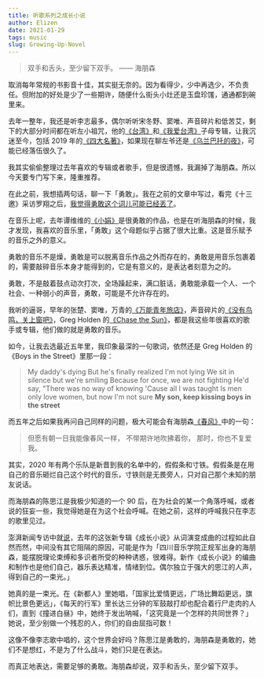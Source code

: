 ```yaml
--- 
title: 听歌系列之成长小说
author: Elizen
date: 2021-01-29
tags: music
slug: Growing-Up-Novel
---
```


> 双手和舌头，至少留下双手。
> —— 海朋森

取消每年常规的书影音十佳，其实挺无奈的。因为看得少，少中再选少，不负责任。但附加的好处是少了一些期许，随便什么街头小灶还是玉盘珍馐，通通都到碗里来。

去年一整年，我还是听李志最多，偶尔听听宋冬野、窦唯、声音碎片和低苦艾，剩下的大部分时间都在听左小祖咒，他的[《台湾》][1]和[《我爱台湾》][2]子母专辑，让我沉迷至今，包括 2019 年的[《四大名著》][3]，如果现在聊左爷还是[《乌兰巴托的夜》][4]，可能已经落伍很久了。

我其实偷偷整理过去年喜欢的专辑或者歌手，但是很遗憾，我漏掉了海朋森。所以今天要专门写下来，隆重推荐。

在此之前，我想插两句话，聊一下「勇敢」。我在之前的文章中写过，看完《十三邀》采访罗翔之后，[我觉得勇敢这个词儿可能已经丟了][5]。

在音乐上呢，去年谭维维的[《小娟》][6]是很勇敢的作品，也是在听海朋森的时候，我才发现，我喜欢的音乐里，「勇敢」这个母题似乎占据了很大比重。这是音乐赋予的音乐之外的意义。

勇敢的音乐不是燥，勇敢是可以脱离音乐作品之外而存在的，勇敢是用音乐包裹着的，需要敲碎音乐本身才能得到的，它是有意义的，是表达者刻意为之的。

勇敢，不是敲着鼓点动次打次，全场躁起来，满口脏话，勇敢能承载一个人、一个社会、一种弱小的声音，勇敢，可能是不允许存在的。

我听的逼哥，早年的张楚、窦唯，万青的[《万能青年旅店》][7]，声音碎片的[《没有鸟鸣，关上窗吧》][8]，Greg Holden 的[《Chase the Sun》][9]，都是我这些年很喜欢的歌手或专辑，他们做的就是勇敢的音乐。

如今，让我去选最近五年里，我印象最深的一句歌词，依然还是 Greg Holden 的《Boys in the Street》里那一段：

> My daddy's dying
> But he's finally realized I'm not lying
> We sit in silence but we're smiling
> Because for once, we are not fighting
> He'd say, "There was no way of knowing
> 'Cause all I was taught
> Is men only love women, but now I'm not sure
> **My son, keep kissing boys in the street**

而五年之后如果我再问自己同样的问题，极大可能会有海朋森[《春风》][10]中的一句：

> 但愿有朝一日我能像春风一样，
> 不带期许地吹拂着你，
> 那时，你也不复爱我。

其实，2020 年有两个乐队是新晋到我的名单中的，假假条和寸铁。假假条是在用自己的音乐砸烂自己这个时代的音乐，寸铁则是无畏旁人，只对自己那个未知的朋友说话。

而海朋森的陈思江是我极少知道的一个 90 后，在为社会的某一个角落呼喊，或者说的狂妄一些，我觉得她是在为这个社会呼喊。在她之前，这样的呼喊我只在李志的歌里见过。

澎湃新闻专访中就[说][11]，去年的这张新专辑《成长小说》从词演变成曲的过程如此自然而然，中间没有其它阻隔的原因，可能是作为「四川音乐学院正规军出身的海朋森，能摆脱理论束缚和多识者所受的种种诱惑，很难得。新作《成长小说》的编曲和制作也是他们自己，器乐表达精准，情绪到位。偶尔独立于强大的思江的人声，得到自己的一束光。」

她真的是一束光。在《新都人》里她唱，「国家比爱情更远，广场比舞蹈更远，旗帜比景色更远」，《每天的行军》里长达三分钟的军鼓敲打却也配合着行尸走肉的人们，直到《撞进白昼》中，她终于发出呐喊，「这究竟是一个怎样的共同世界？」她说，至少别做一个残忍的人，你们的自由屈指可数！

这像不像李志歌中唱的，这个世界会好吗？陈思江是勇敢的，海朋森是勇敢的，她们不是想红，不是为了什么战斗，她们只是在表达。

而真正地表达，需要足够的勇敢。海朋森却说，双手和舌头，至少留下双手。

[1]:	https://music.163.com/#/album?id=84358440
[2]:	https://music.163.com/#/album?id=92339746
[3]:	https://music.163.com/#/album?id=75714392
[4]:	https://music.163.com/#/song?id=190055
[5]:	https://elizen.me/post/2021/01/thanks-to-bb-king/
[6]:	https://music.163.com/#/song?id=1501950392
[7]:	https://music.163.com/#/album?id=38306
[8]:	https://open.spotify.com/album/6rzyV3OKPZeL5l8hhWEZGF?si=-dUYx1MxQK6HNFTBHpZNqQ
[9]:	https://music.163.com/#/album?id=3119499
[10]:	https://music.163.com/#/song?id=1455988858
[11]:	https://www.sohu.com/a/410664964_260616
